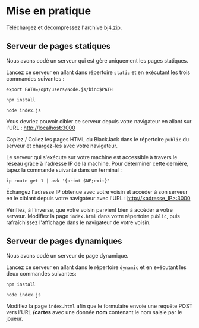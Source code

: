 # Mise en pratique

Téléchargez et décompressez l'archive [bj4.zip](bj4.zip).

## Serveur de pages statiques

Nous avons codé un serveur qui est gère uniquement les pages statiques.

Lancez ce serveur en allant dans répertoire `static` et en exécutant les trois commandes suivantes :

    export PATH=/opt/users/Node.js/bin:$PATH

    npm install
    
    node index.js

Vous devriez pouvoir cibler ce serveur depuis votre navigateur en allant sur l'URL : [http://localhost:3000](http://localhost:3000)

Copiez / Collez les pages HTML du BlackJack dans le répertoire `public` du serveur et chargez-les avec votre navigateur.

Le serveur qui s'exécute sur votre machine est accessible à travers le réseau grâce à l'adresse IP de la machine. Pour déterminer cette dernière, tapez la commande suivante dans un terminal : 

    ip route get 1 | awk '{print $NF;exit}'

Échangez l'adresse IP obtenue avec votre voisin et accèder à son serveur en le ciblant depuis votre navigateur avec l'URL : [http://<adresse_IP>:3000](http://<adresse_IP>:3000)

Vérifiez, à l'inverse, que votre voisin parvient bien à accèder à votre serveur. Modifiez la page `index.html` dans votre répertoire `public`, puis rafraîchissez l'affichage dans le navigateur de votre voisin.

## Serveur de pages dynamiques

Nous avons codé un serveur de page dynamique.

Lancez ce serveur en allant dans le répertoire `dynamic` et en exécutant les deux commandes suivantes:

    npm install

    node index.js

Modifiez la page `index.html` afin que le formulaire envoie une requête POST vers l'URL **/cartes** avec une donnée **nom** contenant le nom saisie par le joueur.

